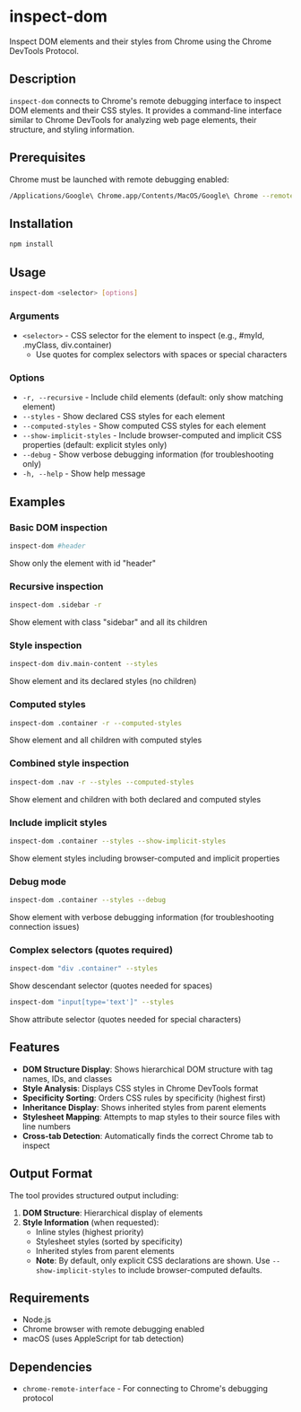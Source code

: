 # inspect-dom

Inspect DOM elements and their styles from Chrome using the Chrome DevTools Protocol.

## Description

`inspect-dom` connects to Chrome's remote debugging interface to inspect DOM elements and their CSS styles. It provides a command-line interface similar to Chrome DevTools for analyzing web page elements, their structure, and styling information.

## Prerequisites

Chrome must be launched with remote debugging enabled:

```bash
/Applications/Google\ Chrome.app/Contents/MacOS/Google\ Chrome --remote-debugging-port=9222
```

## Installation

```bash
npm install
```

## Usage

```bash
inspect-dom <selector> [options]
```

### Arguments

- `<selector>` - CSS selector for the element to inspect (e.g., #myId, .myClass, div.container)
  - Use quotes for complex selectors with spaces or special characters

### Options

- `-r, --recursive` - Include child elements (default: only show matching element)
- `--styles` - Show declared CSS styles for each element
- `--computed-styles` - Show computed CSS styles for each element
- `--show-implicit-styles` - Include browser-computed and implicit CSS properties (default: explicit styles only)
- `--debug` - Show verbose debugging information (for troubleshooting only)
- `-h, --help` - Show help message

## Examples

### Basic DOM inspection
```bash
inspect-dom #header
```
Show only the element with id "header"

### Recursive inspection
```bash
inspect-dom .sidebar -r
```
Show element with class "sidebar" and all its children

### Style inspection
```bash
inspect-dom div.main-content --styles
```
Show element and its declared styles (no children)

### Computed styles
```bash
inspect-dom .container -r --computed-styles
```
Show element and all children with computed styles

### Combined style inspection
```bash
inspect-dom .nav -r --styles --computed-styles
```
Show element and children with both declared and computed styles

### Include implicit styles
```bash
inspect-dom .container --styles --show-implicit-styles
```
Show element styles including browser-computed and implicit properties

### Debug mode
```bash
inspect-dom .container --styles --debug
```
Show element with verbose debugging information (for troubleshooting connection issues)

### Complex selectors (quotes required)
```bash
inspect-dom "div .container" --styles
```
Show descendant selector (quotes needed for spaces)

```bash
inspect-dom "input[type='text']" --styles
```
Show attribute selector (quotes needed for special characters)

## Features

- **DOM Structure Display**: Shows hierarchical DOM structure with tag names, IDs, and classes
- **Style Analysis**: Displays CSS styles in Chrome DevTools format
- **Specificity Sorting**: Orders CSS rules by specificity (highest first)
- **Inheritance Display**: Shows inherited styles from parent elements
- **Stylesheet Mapping**: Attempts to map styles to their source files with line numbers
- **Cross-tab Detection**: Automatically finds the correct Chrome tab to inspect

## Output Format

The tool provides structured output including:

1. **DOM Structure**: Hierarchical display of elements
2. **Style Information** (when requested):
   - Inline styles (highest priority)
   - Stylesheet styles (sorted by specificity)
   - Inherited styles from parent elements
   - **Note**: By default, only explicit CSS declarations are shown. Use `--show-implicit-styles` to include browser-computed defaults.

## Requirements

- Node.js
- Chrome browser with remote debugging enabled
- macOS (uses AppleScript for tab detection)

## Dependencies

- `chrome-remote-interface` - For connecting to Chrome's debugging protocol